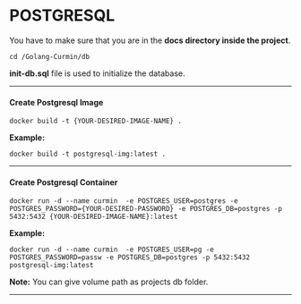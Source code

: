 # **POSTGRESQL**

You have to make sure that you are in the **docs directory inside the project**.

`cd /Golang-Curmin/db`

**init-db.sql** file is used to initialize the database.

---

#### **Create Postgresql Image**

`docker build -t {YOUR-DESIRED-IMAGE-NAME} .`

**Example:**

`docker build -t postgresql-img:latest .`

---

#### **Create Postgresql Container**

`docker run -d --name curmin  -e POSTGRES_USER=postgres -e POSTGRES_PASSWORD={YOUR-DESIRED-PASSWORD} -e POSTGRES_DB=postgres -p 5432:5432 {YOUR-DESIRED-IMAGE-NAME}:latest`

**Example:**

`docker run -d --name curmin  -e POSTGRES_USER=pg -e POSTGRES_PASSWORD=passw -e POSTGRES_DB=postgres -p 5432:5432 postgresql-img:latest`

**Note:** You can give volume path as projects db folder.

---